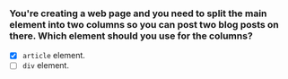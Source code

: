 ### You're creating a web page and you need to split the main element into two columns so you can post two blog posts on there. Which element should you use for the columns?

- [x] `article` element.
- [ ] `div` element.
